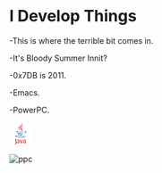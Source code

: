 
<img src="https://komarev.com/ghpvc/?username=0x7DB&style=flat-square&color=blue" alt=""/>

<h1>
I Develop Things
</h1>

-This is where the terrible bit comes in.

-It's Bloody Summer Innit?

-0x7DB is 2011.

-Emacs.

-PowerPC.


<div>
  <img src="https://github.com/devicons/devicon/blob/master/icons/java/java-original-wordmark.svg" title="Java" alt="Java" width="40" height="40"/>&nbsp;
  
  <img src="https://upload.wikimedia.org/wikipedia/commons/thumb/b/bc/PowerPC_logo.svg/2560px-PowerPC_logo.svg.png" title="PowerPC" alt="ppc" width="105" height="30"/>&nbsp;
</div>
